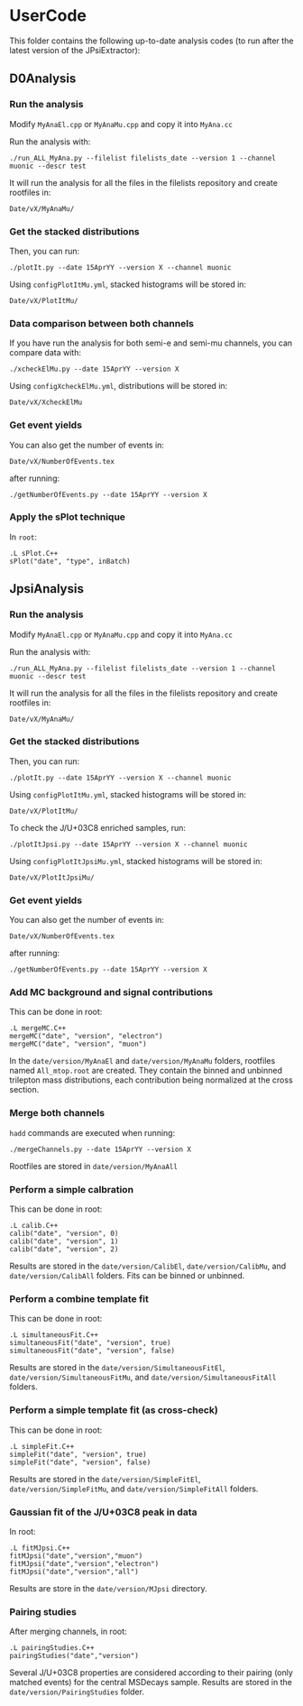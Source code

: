 # UserCode
This folder contains the following up-to-date analysis codes (to run after the latest version of the JPsiExtractor):



## D0Analysis


### Run the analysis

Modify `MyAnaEl.cpp` or `MyAnaMu.cpp` and copy it into `MyAna.cc`

Run the analysis with:

    ./run_ALL_MyAna.py --filelist filelists_date --version 1 --channel muonic --descr test

It will run the analysis for all the files in the filelists repository and create rootfiles in:

    Date/vX/MyAnaMu/


### Get the stacked distributions 

Then, you can run:

    ./plotIt.py --date 15AprYY --version X --channel muonic

Using `configPlotItMu.yml`, stacked histograms will be stored in:

    Date/vX/PlotItMu/


### Data comparison between both channels 

If you have run the analysis for both semi-e and semi-mu channels, you can compare data with:

    ./xcheckElMu.py --date 15AprYY --version X

Using `configXcheckElMu.yml`, distributions will be stored in:

    Date/vX/XcheckElMu


### Get event yields

You can also get the number of events in:

    Date/vX/NumberOfEvents.tex

after running:

    ./getNumberOfEvents.py --date 15AprYY --version X


### Apply the sPlot technique

In `root`:

    .L sPlot.C++
    sPlot("date", "type", inBatch)



## JpsiAnalysis


### Run the analysis

Modify `MyAnaEl.cpp` or `MyAnaMu.cpp` and copy it into `MyAna.cc`

Run the analysis with:

    ./run_ALL_MyAna.py --filelist filelists_date --version 1 --channel muonic --descr test

It will run the analysis for all the files in the filelists repository and create rootfiles in:

    Date/vX/MyAnaMu/


### Get the stacked distributions 

Then, you can run:

    ./plotIt.py --date 15AprYY --version X --channel muonic

Using `configPlotItMu.yml`, stacked histograms will be stored in:

    Date/vX/PlotItMu/

To check the J/U+03C8 enriched samples, run:

    ./plotItJpsi.py --date 15AprYY --version X --channel muonic

Using `configPlotItJpsiMu.yml`, stacked histograms will be stored in:

    Date/vX/PlotItJpsiMu/


### Get event yields

You can also get the number of events in:

    Date/vX/NumberOfEvents.tex

after running:

    ./getNumberOfEvents.py --date 15AprYY --version X


### Add MC background and signal contributions

This can be done in root:

    .L mergeMC.C++
    mergeMC("date", "version", "electron")
    mergeMC("date", "version", "muon")

In the `date/version/MyAnaEl` and `date/version/MyAnaMu` folders, rootfiles named `All_mtop.root` are created. They contain the binned and unbinned trilepton mass distributions, each contribution being normalized at the cross section.


### Merge both channels

`hadd` commands are executed when running:

    ./mergeChannels.py --date 15AprYY --version X

Rootfiles are stored in `date/version/MyAnaAll`    


### Perform a simple calbration

This can be done in root:

    .L calib.C++
    calib("date", "version", 0)
    calib("date", "version", 1)
    calib("date", "version", 2)

Results are stored in the `date/version/CalibEl`, `date/version/CalibMu`, and `date/version/CalibAll` folders. Fits can be binned or unbinned.


### Perform a combine template fit

This can be done in root:

    .L simultaneousFit.C++
    simultaneousFit("date", "version", true)
    simultaneousFit("date", "version", false)

Results are stored in the `date/version/SimultaneousFitEl`, `date/version/SimultaneousFitMu`, and `date/version/SimultaneousFitAll` folders.  


### Perform a simple template fit (as cross-check)

This can be done in root:

    .L simpleFit.C++
    simpleFit("date", "version", true)
    simpleFit("date", "version", false)

Results are stored in the `date/version/SimpleFitEl`, `date/version/SimpleFitMu`, and `date/version/SimpleFitAll` folders.  


### Gaussian fit of the J/U+03C8 peak in data

In root:
    
    .L fitMJpsi.C++
    fitMJpsi("date","version","muon")
    fitMJpsi("date","version","electron")
    fitMJpsi("date","version","all")

Results are store in the `date/version/MJpsi` directory.


### Pairing studies

After merging channels, in root:

    .L pairingStudies.C++
    pairingStudies("date","version")

Several J/U+03C8 properties are considered according to their pairing (only matched events) for the central MSDecays sample. Results are stored in the `date/version/PairingStudies` folder.
